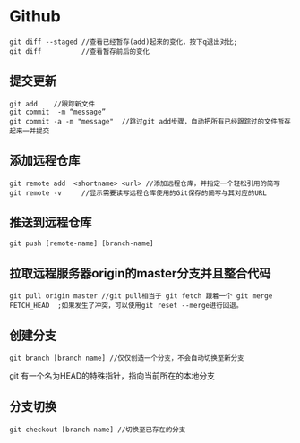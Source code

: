 # Github 
```
git diff --staged //查看已经暂存(add)起来的变化，按下q退出对比;
git diff          //查看暂存前后的变化
```
## 提交更新
```
git add    //跟踪新文件
git	commit	-m “message”
git commit -a -m "message"  //跳过git add步骤，自动把所有已经跟踪过的文件暂存起来一并提交
```
## 添加远程仓库
```	
git remote add	<shortname>	<url> //添加远程仓库，并指定一个轻松引用的简写
git remote -v     //显示需要读写远程仓库使用的Git保存的简写与其对应的URL
```
## 推送到远程仓库
```
git	push [remote-name] [branch-name]
```

## 拉取远程服务器origin的master分支并且整合代码
```
git pull origin master //git pull相当于 git fetch 跟着一个 git merge FETCH_HEAD  ;如果发生了冲突，可以使用git reset --merge进行回退。
```

## 创建分支
```
git	branch [branch name] //仅仅创造一个分支，不会自动切换至新分支
```
git 有一个名为HEAD的特殊指针，指向当前所在的本地分支

## 分支切换
```
git checkout [branch name] //切换至已存在的分支
```